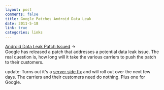 ```yaml
--- 
layout: post
comments: false
title: Google Patches Android Data Leak
date: 2011-5-18
link: true
categories: links
---
```

<a title="Android Data Leak Patch" href="http://www.pcworld.com/article/228146/google_issues_patch_to_plug_android_data_leaks.html">Android Data Leak Patch Issued</a> →<br /> Google has released a patch that addresses a potential data leak issue. The real question is, how long will it take the various carriers to push the patch to their customers.

update: Turns out it's a <a title="Google Android Fix" href="http://blogs.computerworld.com/18308/google_android_security_flaw">server side fix</a> and will roll out over the next few days. The carriers and their customers need do nothing. Plus one for Google.
